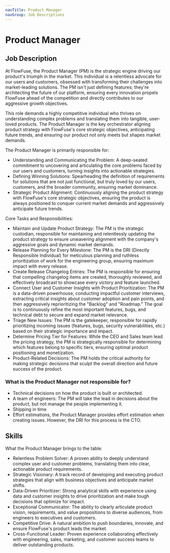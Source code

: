 ```yaml
---
navTitle: Product Manager
navGroup: Job Descriptions
---
```

# Product Manager

## Job Description

At FlowFuse, the Product Manager (PM) is the strategic engine driving our product's triumph in the market. This individual is a relentless advocate for our users and customers, obsessed with transforming their challenges into market-leading solutions. The PM isn't just defining features; they're architecting the future of our platform, ensuring every innovation propels FlowFuse ahead of the competition and directly contributes to our aggressive growth objectives.

This role demands a highly competitive individual who thrives on understanding complex problems and translating them into tangible, user-loved products. The Product Manager is the key orchestrator aligning product strategy with FlowFuse's core strategic objectives, anticipating future trends, and ensuring our product not only meets but shapes market demands.

The Product Manager is primarily responsible for:
* Understanding and Communicating the Problem: A deep-seated commitment to uncovering and articulating the core problems faced by our users and customers, turning insights into actionable strategies.
* Defining Winning Solutions: Spearheading the definition of requirements for solutions that are not just functional, but truly loved by our users, customers, and the broader community, ensuring market dominance.
* Strategic Product Alignment: Continuously aligning the product strategy with FlowFuse's core strategic objectives, ensuring the product is always positioned to conquer current market demands and aggressively anticipate future trends.

Core Tasks and Responsibilities:
* Maintain and Update Product Strategy: The PM is the strategic custodian, responsible for maintaining and relentlessly updating the product strategy to ensure unwavering alignment with the company's aggressive goals and dynamic market demands.
* Release Planning for Every Milestone: The PM is the DRI (Directly Responsible Individual) for meticulous planning and ruthless prioritization of work for the engineering group, ensuring maximum impact with every release.
* Create Release Changelog Entries: The PM is responsible for ensuring that compelling changelog items are created, thoroughly reviewed, and effectively broadcast to showcase every victory and feature launched.
* Connect User and Customer Insights with Product Prioritization: The PM is a data-driven powerhouse, conducting impactful customer interviews, extracting critical insights about customer adoption and pain points, and then aggressively reprioritizing the "Backlog" and "Roadmap." The goal is to continuously refine the most important features, bugs, and technical debt to secure and expand market relevance.
* Triage New Issues: The PM is the gatekeeper, responsible for rapidly prioritizing incoming issues (features, bugs, security vulnerabilities, etc.) based on their strategic importance and impact.
* Determine Pricing Tier for Features: While the CEO and Sales team lead the pricing strategy, the PM is strategically responsible for determining which features belong to specific tiers, ensuring optimal product positioning and monetization.
* Product-Related Decisions: The PM holds the critical authority for making strategic decisions that sculpt the overall direction and future success of the product.


### What is the Product Manager not responsible for?

- Technical decisions on how the product is built or architected. 
- A team of engineers: The PM will take the lead in decisions about the product, but not manage the people implementing it.
- Shipping in time
- Effort estimations, the Product Manager provides effort estimation when creating issues. However, the DRI for this process is the CTO.

## Skills

What the Product Manager brings to the table:
* Relentless Problem Solver: A proven ability to deeply understand complex user and customer problems, translating them into clear, actionable product requirements.
* Strategic Visionary: A track record of developing and executing product strategies that align with business objectives and anticipate market shifts.
* Data-Driven Prioritizer: Strong analytical skills with experience using data and customer insights to drive prioritization and make tough decisions that optimize for impact.
* Exceptional Communicator: The ability to clearly articulate product vision, requirements, and value propositions to diverse audiences, from engineers to executives and customers.
* Competitive Drive: A natural ambition to push boundaries, innovate, and ensure FlowFuse's product leads the market.
* Cross-Functional Leader: Proven experience collaborating effectively with engineering, sales, marketing, and customer success teams to deliver outstanding products.








